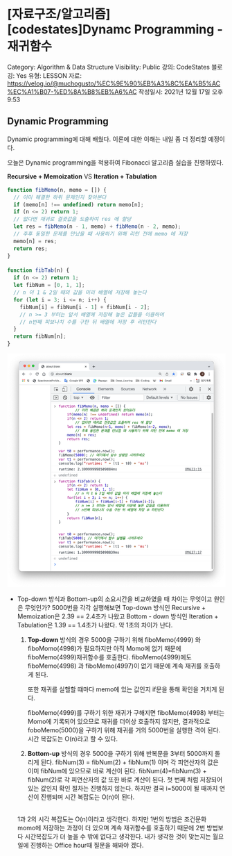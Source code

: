 # [자료구조/알고리즘][codestates]Dynamc Programming - 재귀함수

Category: Algorithm & Data Structure
Visibility: Public
강의: CodeStates
블로깅: Yes
유형: LESSON
자료: https://velog.io/@muchogusto/%EC%9E%90%EB%A3%8C%EA%B5%AC%EC%A1%B07-%ED%8A%B8%EB%A6%AC
작성일시: 2021년 12월 17일 오후 9:53

## Dynamic Programming

Dynamic programming에 대해 배웠다. 이론에 대한 이해는 내일 좀 더 정리할 예정이다.

오늘은 Dynamic programming을 적용하여 Fibonacci 알고리즘 실습을 진행하였다.

**Recursive + Memoization** VS **Iteration + Tabulation**

```jsx
function fibMemo(n, memo = []) {
  // 이미 해결한 하위 문제인지 찾아본다
  if (memo[n] !== undefined) return memo[n];
  if (n <= 2) return 1;
  // 없다면 재귀로 결괏값을 도출하여 res 에 할당
  let res = fibMemo(n - 1, memo) + fibMemo(n - 2, memo);
  // 추후 동일한 문제를 만났을 때 사용하기 위해 리턴 전에 memo 에 저장
  memo[n] = res;
  return res;
}

function fibTab(n) {
  if (n <= 2) return 1;
  let fibNum = [0, 1, 1];
  // n 이 1 & 2일 때의 값을 미리 배열에 저장해 놓는다
  for (let i = 3; i <= n; i++) {
    fibNum[i] = fibNum[i - 1] + fibNum[i - 2];
    // n >= 3 부터는 앞서 배열에 저장해 놓은 값들을 이용하여
    // n번째 피보나치 수를 구한 뒤 배열에 저장 후 리턴한다
  }
  return fibNum[n];
}
```

![Untitled](./imgs/1.png)

- Top-down 방식과 Bottom-up의 소요시간을 비교하였을 때 차이는 무엇이고 원인은 무엇인가?
  5000번을 각각 실행해보면 Top-down 방식인 Recursive + Memoization은 2.39 == 2.4초가 나왔고 Bottom - down 방식인 Iteration + Tabulation은 1.39 == 1.4초가 나왔다. 약 1초의 차이가 난다.</br>

  1. **Top-down** 방식의 경우 5000을 구하기 위해 fiboMemo(4999) 와 fiboMomo(4998)가 필요하지만 아직 Momo에 없기 때문에 fiboMemo(4999)재귀함수를 호출한다. fiboMemo(4999)에도 fiboMemo(4998) 과 fiboMemo(4997)이 없기 때문에 계속 재귀를 호출하게 된다.

     또한 재귀를 실핼할 떄마다 memo에 있는 값인지 if문을 통해 확인을 거치게 된다.

     fiboMemo(4999)를 구하기 위한 재귀가 구해지면 fiboMemo(4998) 부터는 Momo에 기록되어 있으므로 재귀를 더이상 호출하지 않지만, 결과적으로 foboMemo(5000)을 구하기 위해 재귀를 거의 5000번을 실행한 격이 된다. 시간 복잡도는 O(n)라고 할 수 있다.

  1. **Bottom-up** 방식의 경우 5000을 구하기 위해 반복문을 3부터 5000까지 돌리게 된다. fibNum(3) = fibNum(2) + fibNum(1) 이며 각 피연산자의 값은 이미 fibNum에 있으므로 바로 계산이 된다. fibNum(4)=fibNum(3) + fibNum(2)로 각 피연산자의 값 또한 바로 계산이 된다. 첫 번째 처럼 저장되어있는 값인지 확인 절차는 진행하지 않는다. 하지만 결국 i=5000이 될 때까지 연산이 진행되며 시간 복잡도는 O(n)이 된다.</br>
  
  </br>
  1과 2의 시각 복잡도는 O(n)이라고 생각한다. 하지만 1번의 방법은 조건문화 momo에 저장하는 과정이 더 있으며 계속 재귀함수를 호출하기 때문에 2번 방법보다 시간복잡도가 더 높을 수 밖에 없다고 생각한다. 내가 생각한 것이 맞는지는 월요일에 진행하는 Office hour때 질문을 해봐야 겠다.
